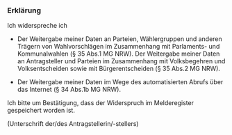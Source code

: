 ### Erklärung

Ich widerspreche ich

+ Der Weitergabe meiner Daten an Parteien, Wählergruppen und anderen Trägern von Wahlvorschlägen im Zusammenhang mit Parlaments- und Kommunalwahlen (§ 35 Abs.1 MG NRW). Der Weitergabe meiner Daten an Antragsteller und Parteien im Zusammenhang mit Volksbegehren und Volksentscheiden sowie mit Bürgerentscheiden (§ 35 Abs.2 MG NRW).

+ Der Weitergabe meiner Daten im Wege des automatisierten Abrufs über das Internet (§ 34 Abs.1b MG NRW).

Ich bitte um Bestätigung, dass der Widerspruch im Melderegister gespeichert worden ist.

(Unterschrift der/des Antragstellerin/-stellers)
